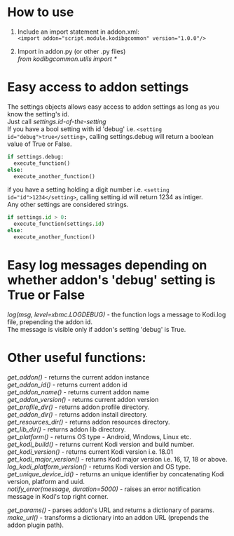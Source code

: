 # How to use
1. Include an import statement in addon.xml:  
    `<import addon="script.module.kodibgcommon" version="1.0.0"/>`
    
2. Import in addon.py (or other .py files)  
_from kodibgcommon.utils import *_

# Easy access to addon settings
The settings objects allows easy access to addon settings as long as you know the setting's id.  
Just call _settings.id-of-the-setting_  
If you have a bool setting with id 'debug' i.e. `<setting id="debug">true</setting>`, calling settings.debug will return a boolean value of True or False.
```python
if settings.debug:  
  execute_function()
else:  
  execute_another_function()  
```  
if you have a setting holding a digit number i.e. `<setting id="id">1234</setting>`, calling setting.id will return 1234 as intiger.  
Any other settings are considered strings.
```python
if settings.id > 0:  
  execute_function(settings.id)
else:  
  execute_another_function()  
```  

# Easy log messages depending on whether addon's 'debug' setting is True or False 
*log(msg, level=xbmc.LOGDEBUG)* - the function logs a message to Kodi.log file, prepending the addon id.  
The message is visible only if addon's setting 'debug' is True.

# Other useful functions:
*get_addon()* - returns the current addon instance  
*get_addon_id()* - returns current addon id  
*get_addon_name()* - returns current addon name  
*get_addon_version()* - returns current addon version  
*get_profile_dir()* - returns addon profile directory.  
*get_addon_dir()* - returns addon install directory.  
*get_resources_dir()* - returns addon resources directory.  
*get_lib_dir()* - returns addon lib directory.  
*get_platform()* - returns OS type - Android, Windows, Linux etc.  
*get_kodi_build()* - returns current Kodi version and build number.  
*get_kodi_version()* - returns current Kodi version i.e. 18.01  
*get_kodi_major_version()* - returns Kodi major version i.e. 16, 17, 18 or above.  
*log_kodi_platform_version()* - returns Kodi version and OS type.  
*get_unique_device_id()* - returns an unique identifier by concatenating Kodi version, platform and uuid.  
*notify_error(message, duration=5000)* - raises an error notification message in Kodi's top right corner.  

*get_params()* - parses addon's URL and returns a dictionary of params.  
*make_url()* - transforms a dictionary into an addon URL (prepends the addon plugin path).  
